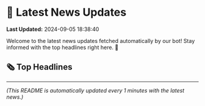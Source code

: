 # 📰 Latest News Updates
**Last Updated:** 2024-09-05 18:38:40

Welcome to the latest news updates fetched automatically by our bot! Stay informed with the top headlines right here. 🚀

## 🗞️ Top Headlines

---
*(This README is automatically updated every 1 minutes with the latest news.)*
